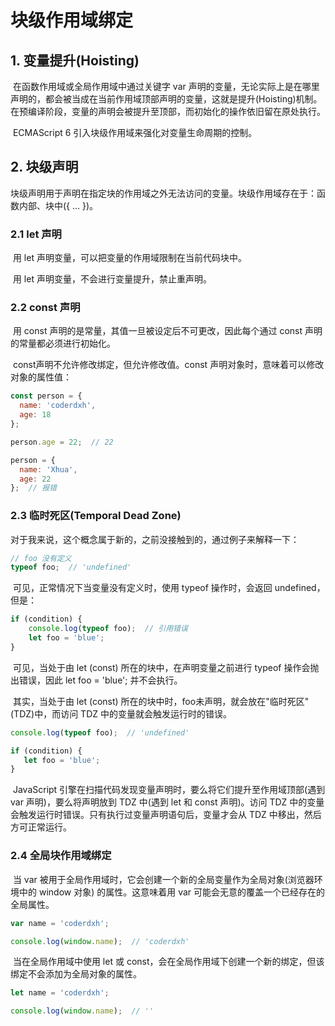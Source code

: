 # 块级作用域绑定

## 1. 变量提升(Hoisting)

​		在函数作用域或全局作用域中通过关键字 var 声明的变量，无论实际上是在哪里声明的，都会被当成在当前作用域顶部声明的变量，这就是提升(Hoisting)机制。在预编译阶段，变量的声明会被提升至顶部，而初始化的操作依旧留在原处执行。

​		ECMAScript 6 引入块级作用域来强化对变量生命周期的控制。

## 2. 块级声明

​		块级声明用于声明在指定块的作用域之外无法访问的变量。块级作用域存在于：函数内部、块中({ ... })。

### 2.1 let 声明

​		用 let 声明变量，可以把变量的作用域限制在当前代码块中。

​		用 let 声明变量，不会进行变量提升，禁止重声明。

### 2.2 const 声明

​		用 const 声明的是常量，其值一旦被设定后不可更改，因此每个通过 const 声明的常量都必须进行初始化。

​		const声明不允许修改绑定，但允许修改值。const 声明对象时，意味着可以修改对象的属性值：

```js
const person = {
  name: 'coderdxh',
  age: 18
};

person.age = 22;  // 22

person = {
  name: 'Xhua',
  age: 22
};  // 报错
```

### 2.3 临时死区(Temporal Dead Zone)

​		对于我来说，这个概念属于新的，之前没接触到的，通过例子来解释一下：

```js
// foo 没有定义
typeof foo;  // 'undefined'
```

​		可见，正常情况下当变量没有定义时，使用 typeof 操作时，会返回 undefined，但是：

```js
if (condition) {
    console.log(typeof foo);  // 引用错误
  	let foo = 'blue';
}
```

​		可见，当处于由 let (const) 所在的块中，在声明变量之前进行 typeof 操作会抛出错误，因此 let foo = 'blue'; 并不会执行。

​		其实，当处于由 let (const) 所在的块中时，foo未声明，就会放在"临时死区"(TDZ)中，而访问 TDZ 中的变量就会触发运行时的错误。

```js
console.log(typeof foo);  // 'undefined'

if (condition) {
   let foo = 'blue'; 
}
```

​		JavaScript 引擎在扫描代码发现变量声明时，要么将它们提升至作用域顶部(遇到 var 声明)，要么将声明放到 TDZ 中(遇到 let 和 const 声明)。访问 TDZ 中的变量会触发运行时错误。只有执行过变量声明语句后，变量才会从 TDZ 中移出，然后方可正常运行。

### 2.4 全局块作用域绑定

​		当 var 被用于全局作用域时，它会创建一个新的全局变量作为全局对象(浏览器环境中的 window 对象) 的属性。这意味着用 var 可能会无意的覆盖一个已经存在的全局属性。

```js
var name = 'coderdxh';

console.log(window.name);  // 'coderdxh'
```

​		当在全局作用域中使用 let 或 const，会在全局作用域下创建一个新的绑定，但该绑定不会添加为全局对象的属性。

```js
let name = 'coderdxh';

console.log(window.name);  // ''